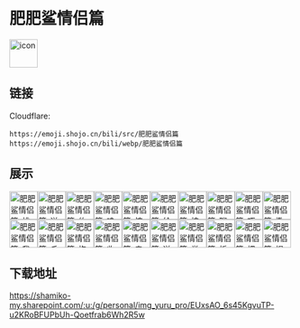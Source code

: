 # 肥肥鲨情侣篇
<img src="https://emoji.shojo.cn/bili/src/肥肥鲨情侣篇/icon.png" width="50" height="50" alt="icon">

## 链接
Cloudflare:
```
https://emoji.shojo.cn/bili/src/肥肥鲨情侣篇
https://emoji.shojo.cn/bili/webp/肥肥鲨情侣篇
```
## 展示
<img src="https://emoji.shojo.cn/bili/src/肥肥鲨情侣篇/肥肥鲨情侣篇-桃花.png" width="50" height="50" alt="肥肥鲨情侣篇-桃花"><img src="https://emoji.shojo.cn/bili/src/肥肥鲨情侣篇/肥肥鲨情侣篇-送花.png" width="50" height="50" alt="肥肥鲨情侣篇-送花"><img src="https://emoji.shojo.cn/bili/src/肥肥鲨情侣篇/肥肥鲨情侣篇-约会.png" width="50" height="50" alt="肥肥鲨情侣篇-约会"><img src="https://emoji.shojo.cn/bili/src/肥肥鲨情侣篇/肥肥鲨情侣篇-哇.png" width="50" height="50" alt="肥肥鲨情侣篇-哇"><img src="https://emoji.shojo.cn/bili/src/肥肥鲨情侣篇/肥肥鲨情侣篇-惊喜.png" width="50" height="50" alt="肥肥鲨情侣篇-惊喜"><img src="https://emoji.shojo.cn/bili/src/肥肥鲨情侣篇/肥肥鲨情侣篇-给你爱心.png" width="50" height="50" alt="肥肥鲨情侣篇-给你爱心"><img src="https://emoji.shojo.cn/bili/src/肥肥鲨情侣篇/肥肥鲨情侣篇-接受爱心.png" width="50" height="50" alt="肥肥鲨情侣篇-接受爱心"><img src="https://emoji.shojo.cn/bili/src/肥肥鲨情侣篇/肥肥鲨情侣篇-聊天.png" width="50" height="50" alt="肥肥鲨情侣篇-聊天"><img src="https://emoji.shojo.cn/bili/src/肥肥鲨情侣篇/肥肥鲨情侣篇-巧克力.png" width="50" height="50" alt="肥肥鲨情侣篇-巧克力"><img src="https://emoji.shojo.cn/bili/src/肥肥鲨情侣篇/肥肥鲨情侣篇-撒爱心.png" width="50" height="50" alt="肥肥鲨情侣篇-撒爱心"><img src="https://emoji.shojo.cn/bili/src/肥肥鲨情侣篇/肥肥鲨情侣篇-我的心.png" width="50" height="50" alt="肥肥鲨情侣篇-我的心"><img src="https://emoji.shojo.cn/bili/src/肥肥鲨情侣篇/肥肥鲨情侣篇-丘比特.png" width="50" height="50" alt="肥肥鲨情侣篇-丘比特"><img src="https://emoji.shojo.cn/bili/src/肥肥鲨情侣篇/肥肥鲨情侣篇-抱抱.png" width="50" height="50" alt="肥肥鲨情侣篇-抱抱"><img src="https://emoji.shojo.cn/bili/src/肥肥鲨情侣篇/肥肥鲨情侣篇-收情书.png" width="50" height="50" alt="肥肥鲨情侣篇-收情书"><img src="https://emoji.shojo.cn/bili/src/肥肥鲨情侣篇/肥肥鲨情侣篇-亲亲.png" width="50" height="50" alt="肥肥鲨情侣篇-亲亲"><img src="https://emoji.shojo.cn/bili/src/肥肥鲨情侣篇/肥肥鲨情侣篇-送给你.png" width="50" height="50" alt="肥肥鲨情侣篇-送给你"><img src="https://emoji.shojo.cn/bili/src/肥肥鲨情侣篇/肥肥鲨情侣篇-举高高.png" width="50" height="50" alt="肥肥鲨情侣篇-举高高"><img src="https://emoji.shojo.cn/bili/src/肥肥鲨情侣篇/肥肥鲨情侣篇-拆礼物.png" width="50" height="50" alt="肥肥鲨情侣篇-拆礼物"><img src="https://emoji.shojo.cn/bili/src/肥肥鲨情侣篇/肥肥鲨情侣篇-把爱送给你.png" width="50" height="50" alt="肥肥鲨情侣篇-把爱送给你"><img src="https://emoji.shojo.cn/bili/src/肥肥鲨情侣篇/肥肥鲨情侣篇-捏脸.png" width="50" height="50" alt="肥肥鲨情侣篇-捏脸">

## 下载地址

https://shamiko-my.sharepoint.com/:u:/g/personal/img_yuru_pro/EUxsAO_6s45KgvuTP-u2KRoBFUPbUh-Qoetfrab6Wh2R5w